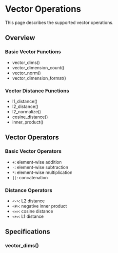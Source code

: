 # Vector Operations

This page describes the supported vector operations.

## Overview

### Basic Vector Functions

- vector_dims()
- vector_dimension_count()
- vector_norm()
- vector_dimension_format()

### Vector Distance Functions

- l1_distance()
- l2_distance()
- l2_normalize()
- cosine_distance()
- inner_product()

## Vector Operators

### Basic Vector Operators

- `+`: element-wise addition
- `-`: element-wise subtraction
- `*`: element-wise multiplication
- `||`: concatenation

### Distance Operators

- `<->`: L2 distance
- `<#>`: negative inner product
- `<=>`: cosine distance
- `<+>`: L1 distance

## Specifications

### vector_dims()
